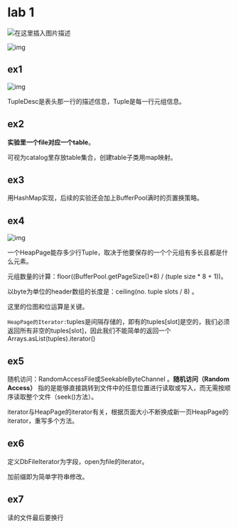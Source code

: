 # lab 1

![在这里插入图片描述](https://i-blog.csdnimg.cn/blog_migrate/1ce5633db368bb0f18289bdbc02b9eeb.png)

![img](https://pic1.zhimg.com/v2-42c83a12e88341f72dc9918bb83f2f46_1440w.jpg)

## ex1

![img](https://pic3.zhimg.com/v2-c2b33fa120b9e2eb3fec854324d7ed0a_1440w.jpg)

TupleDesc是表头那一行的描述信息，Tuple是每一行元组信息。

## ex2

**实验里一个file对应一个table**。

可视为catalog里存放table集合，创建table子类用map映射。

## ex3

用HashMap实现，后续的实验还会加上BufferPool满时的页置换策略。

## ex4

![img](https://pica.zhimg.com/v2-322369c7249f08f3c58f800c3de0a606_1440w.jpg)

一个HeapPage能存多少行Tuple，取决于他要保存的一个个元组有多长且都是什么元素。

元组数量的计算：floor((BufferPool.getPageSize()*8) / (tuple size * 8 + 1))。

 以byte为单位的header数组的长度是：ceiling(no. tuple slots / 8) 。

这里的位图和位运算是关键。

`HeapPage的Iterator:`tuples是间隔存储的，即有的tuples[slot]是空的，我们必须返回所有非空的tuples[slot]，因此我们不能简单的返回一个Arrays.asList(tuples).iterator()

## ex5

随机访问：RandomAccessFile或SeekableByteChannel 。**随机访问（Random Access）** 指的是能够直接跳转到文件中的任意位置进行读取或写入，而无需按顺序读取整个文件（seek()方法）。

iterator与HeapPage的iterator有关，根据页面大小不断换成新一页HeapPage的iterator，重写多个方法。

## ex6

定义DbFileIterator为字段，open为file的iterator。

加前缀即为简单字符串修改。

## ex7

读的文件最后要换行